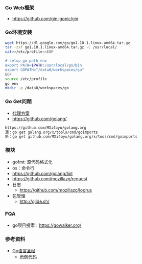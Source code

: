 ###
### Go Web框架
- https://github.com/gin-gonic/gin
### Go环境安装
``` bash
wget https://dl.google.com/go/go1.10.1.linux-amd64.tar.gz
tar -zxf go1.10.1.linux-amd64.tar.gz -C /usr/local/
cat>>/etc/profile<<EOF

# setup go path env
export PATH=$PATH:/usr/local/go/bin
export GOPATH="/data0/workspaces/go"
EOF
source /etc/profile
go env
mkdir -p /data0/workspaces/go
```
### Go Get问题
- [代理方案](https://blog.csdn.net/wdy_yx/article/details/53045084)
- https://github.com/golang/

``` bash
https://github.com/MXi4oyu/golang.org
源：go get golang.org/x/tools/cmd/goimports
新：go get github.com/MXi4oyu/golang.org/x/toos/cmd/goimports
```

### 模块
- gofmt: 源代码格式化
- os：命令行
- https://github.com/golang/lint
- https://github.com/mozillazg/request
- 日志
  - https://github.com/mozillazg/logrus
- 包管理
  - http://glide.sh/

### FQA
- go项目搜索：https://gowalker.org/

### 参考资料
- [Go语言圣经](https://books.studygolang.com/gopl-zh/index.html)
  - [示例代码](github.com/adonovan/gopl.io/)
